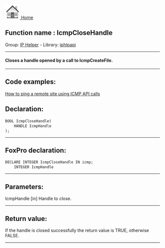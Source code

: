 [<img src="../../images/home.png"> Home ](https://github.com/VFPX/Win32API)  

## Function name : IcmpCloseHandle
Group: [IP Helper](../../functions_group.md#IP_Helper)  -  Library: [iphlpapi](../../Libraries.md#iphlpapi)  
***  


#### Closes a handle opened by a call to IcmpCreateFile.
***  


## Code examples:
[How to ping a remote site using ICMP API calls](../../samples/sample_486.md)  

## Declaration:
```foxpro  
BOOL IcmpCloseHandle(
	HANDLE IcmpHandle
);  
```  
***  


## FoxPro declaration:
```foxpro  
DECLARE INTEGER IcmpCloseHandle IN icmp;
	INTEGER IcmpHandle  
```  
***  


## Parameters:
IcmpHandle 
[in] Handle to close.   
***  


## Return value:
If the handle is closed successfully the return value is TRUE, otherwise FALSE.  
***  


